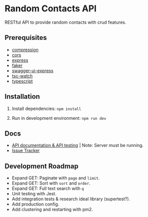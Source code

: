 # Random Contacts API

RESTful API to provide random contacts with crud features.

## Prerequisites

- [compression](https://www.npmjs.com/package/compression)
- [cors](https://www.npmjs.com/package/cors)
- [express](https://www.npmjs.com/package/express)
- [faker](https://www.npmjs.com/package/faker)
- [swagger-ui-express](https://www.npmjs.com/package/swagger-ui-express)
- [tsc-watch](https://www.npmjs.com/package/tsc-watch)
- [typescript](https://www.npmjs.com/package/typescript)

## Installation

1. Install dependencies: `npm install`

2. Run in development environment: `npm run dev`

## Docs

- [API documentation & API testing](http://localhost:3000/api-docs) | Note: Server must be running.
- [Issue Tracker](https://github.com/DRampling/random-contacts-api/issues)

## Development Roadmap

- Expand GET: Paginate with `page` and `limit`.
- Expand GET: Sort with `sort` and `order`.
- Expand GET: Full text search with `q`
- Unit testing with Jest.
- Add integration tests & research ideal library (supertest?).
- Add production config.
- Add clustering and restarting with pm2.
